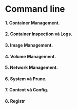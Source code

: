 # Command line 

#### 1. Container Management.
#### 2. Container Inspection và Logs.
#### 3. Image Management.
#### 4. Volume Management. 
#### 5. Network Management.
#### 6. System và Prune.
#### 7. Context và Config.
#### 8. Registr
